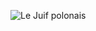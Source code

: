 ![Le Juif polonais](https://upload.wikimedia.org/wikipedia/commons/thumb/6/64/Italiaanse_schrijver_Umberto_Eco%2C_portret.jpg/300px-Italiaanse_schrijver_Umberto_Eco%2C_portret.jpg)